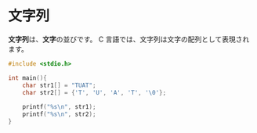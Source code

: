 # 文字列

**文字列**は、**文字**の並びです。 C 言語では、文字列は文字の配列として表現されます。

```c
#include <stdio.h>

int main(){
    char str1[] = "TUAT";
	char str2[] = {'T', 'U', 'A', 'T', '\0'};
    
	printf("%s\n", str1);
	printf("%s\n", str2);
}
```

